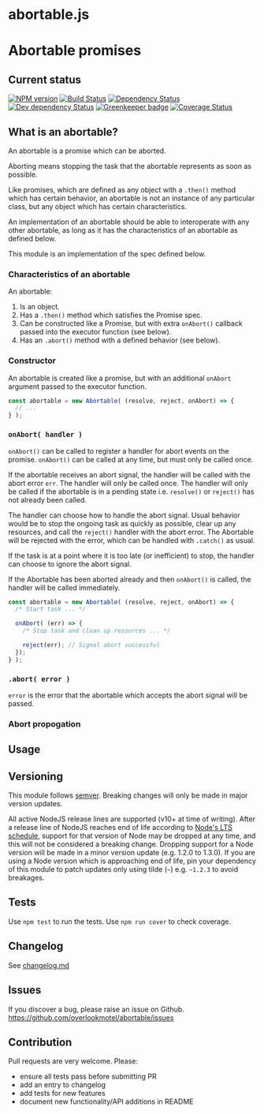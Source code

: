 # abortable.js

# Abortable promises

## Current status

[![NPM version](https://img.shields.io/npm/v/abortable.svg)](https://www.npmjs.com/package/abortable)
[![Build Status](https://img.shields.io/travis/overlookmotel/abortable/master.svg)](http://travis-ci.org/overlookmotel/abortable)
[![Dependency Status](https://img.shields.io/david/overlookmotel/abortable.svg)](https://david-dm.org/overlookmotel/abortable)
[![Dev dependency Status](https://img.shields.io/david/dev/overlookmotel/abortable.svg)](https://david-dm.org/overlookmotel/abortable)
[![Greenkeeper badge](https://badges.greenkeeper.io/overlookmotel/abortable.svg)](https://greenkeeper.io/)
[![Coverage Status](https://img.shields.io/coveralls/overlookmotel/abortable/master.svg)](https://coveralls.io/r/overlookmotel/abortable)

## What is an abortable?

An abortable is a promise which can be aborted.

Aborting means stopping the task that the abortable represents as soon as possible.

Like promises, which are defined as any object with a `.then()` method which has certain behavior, an abortable is not an instance of any particular class, but any object which has certain characteristics.

An implementation of an abortable should be able to interoperate with any other abortable, as long as it has the characteristics of an abortable as defined below.

This module is an implementation of the spec defined below.

### Characteristics of an abortable

An abortable:

1. Is an object.
2. Has a `.then()` method which satisfies the Promise spec.
3. Can be constructed like a Promise, but with extra `onAbort()` callback passed into the executor function (see below).
4. Has an `.abort()` method with a defined behavior (see below).

### Constructor

An abortable is created like a promise, but with an additional `onAbort` argument passed to the executor function.

```js
const abortable = new Abortable( (resolve, reject, onAbort) => {
  // ...
} );
```

### `onAbort( handler )`

`onAbort()` can be called to register a handler for abort events on the promise. `onAbort()` can be called at any time, but must only be called once.

If the abortable receives an abort signal, the handler will be called with the abort error `err`. The handler will only be called once. The handler will only be called if the abortable is in a pending state i.e. `resolve()` or `reject()` has not already been called.

The handler can choose how to handle the abort signal. Usual behavior would be to stop the ongoing task as quickly as possible, clear up any resources, and call the `reject()` handler with the abort error. The Abortable will be rejected with the error, which can be handled with `.catch()` as usual.

If the task is at a point where it is too late (or inefficient) to stop, the handler can choose to ignore the abort signal.

If the Abortable has been aborted already and then `onAbort()` is called, the handler will be called immediately.

```js
const abortable = new Abortable( (resolve, reject, onAbort) => {
  /* Start task ... */

  onAbort( (err) => {
	/* Stop task and clean up resources ... */

	reject(err); // Signal abort successful
  });
} );
```

### `.abort( error )`

`error` is the error that the abortable which accepts the abort signal will be passed.

### Abort propogation



## Usage


## Versioning

This module follows [semver](https://semver.org/). Breaking changes will only be made in major version updates.

All active NodeJS release lines are supported (v10+ at time of writing). After a release line of NodeJS reaches end of life according to [Node's LTS schedule](https://nodejs.org/en/about/releases/), support for that version of Node may be dropped at any time, and this will not be considered a breaking change. Dropping support for a Node version will be made in a minor version update (e.g. 1.2.0 to 1.3.0). If you are using a Node version which is approaching end of life, pin your dependency of this module to patch updates only using tilde (`~`) e.g. `~1.2.3` to avoid breakages.

## Tests

Use `npm test` to run the tests. Use `npm run cover` to check coverage.

## Changelog

See [changelog.md](https://github.com/overlookmotel/abortable/blob/master/changelog.md)

## Issues

If you discover a bug, please raise an issue on Github. https://github.com/overlookmotel/abortable/issues

## Contribution

Pull requests are very welcome. Please:

* ensure all tests pass before submitting PR
* add an entry to changelog
* add tests for new features
* document new functionality/API additions in README
